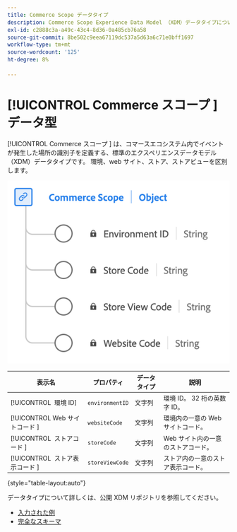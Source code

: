 ```yaml
---
title: Commerce Scope データタイプ
description: Commerce Scope Experience Data Model （XDM）データタイプについて説明します。
exl-id: c2888c3a-a49c-43c4-8d36-0a485cb76a58
source-git-commit: 8be502c9eea67119dc537a5d63a6c71e0bff1697
workflow-type: tm+mt
source-wordcount: '125'
ht-degree: 8%

---
```


# [!UICONTROL Commerce スコープ &#x200B;] データ型

[!UICONTROL Commerce スコープ &#x200B;] は、コマースエコシステム内でイベントが発生した場所の識別子を定義する、標準のエクスペリエンスデータモデル（XDM）データタイプです。 環境、web サイト、ストア、ストアビューを区別します。

![Commerce Scope データタイプの図。](../images/data-types/commerce-scope.png)

| 表示名 | プロパティ | データタイプ | 説明 |
|---------------------------------|-------------------|-----------|-------------------------------------------------------|
| [!UICONTROL &#x200B; 環境 ID] | `environmentID` | 文字列 | 環境 ID。 32 桁の英数字 ID。 |
| [!UICONTROL Web サイトコード &#x200B;] | `websiteCode` | 文字列 | 環境内の一意の Web サイトコード。 |
| [!UICONTROL &#x200B; ストアコード &#x200B;] | `storeCode` | 文字列 | Web サイト内の一意のストアコード。 |
| [!UICONTROL &#x200B; ストア表示コード &#x200B;] | `storeViewCode` | 文字列 | ストア内の一意のストア表示コード。 |

{style="table-layout:auto"}

データタイプについて詳しくは、公開 XDM リポジトリを参照してください。

* [ 入力された例 ](https://github.com/adobe/xdm/blob/master/components/datatypes/commercescope.example.1.json)
* [ 完全なスキーマ ](https://github.com/adobe/xdm/blob/master/components/datatypes/commercescope.schema.json)
